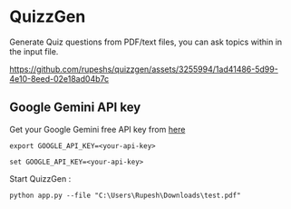 # QuizzGen

Generate Quiz questions from PDF/text files, you can ask topics within in the input file.

<https://github.com/rupeshs/quizzgen/assets/3255994/1ad41486-5d99-4e10-8eed-02e18ad04b7c>

## Google Gemini API key

Get your Google Gemini free API key from [here](https://makersuite.google.com/app/apikey)

`export GOOGLE_API_KEY=<your-api-key>`

`set GOOGLE_API_KEY=<your-api-key>`

Start QuizzGen :

`python app.py --file "C:\Users\Rupesh\Downloads\test.pdf"`
